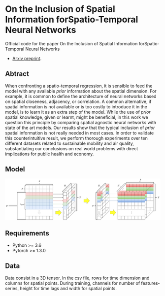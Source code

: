 # On the Inclusion of Spatial Information forSpatio-Temporal Neural Networks

Official code for the paper On the Inclusion of Spatial Information forSpatio-Temporal Neural Networks
- [Arxiv preprint](https://arxiv.org/abs/2003.13977).

## Abtract
When confronting a spatio-temporal regression, it is sensible to feed the model with any available *prior* information about the spatial 
dimension. For example, it is common to define the architecture of neural networks based on spatial closeness, adjacency, or correlation. A common 
alternative, if spatial information is not available or is too costly to introduce it in the model, is to learn it as an extra step of the model. 
While the use of *prior* spatial knowledge, given or learnt, might be beneficial, in this work we question this principle by comparing spatial
agnostic neural networks with state of the art models. Our results show that the typical inclusion of *prior* spatial information is not really
needed in most cases. In order to validate this counterintuitive result, we perform thorough experiments over ten different datasets related to
sustainable mobility and air quality, substantiating our conclusions on real world problems with direct implications for public health and economy.

## Model
![alt text](images/sann_6.png "sann")

## Requirements
* Python >= 3.6
* Pytorch >= 1.3.0

## Data
Data consist in a 3D tensor. In the csv file, rows for time dimension and columns for spatial points. 
During training, channels for number of features-series, height for time lags and width for spatial points.

